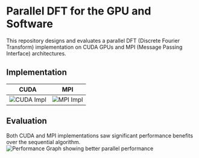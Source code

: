 # Parallel DFT for the GPU and Software

This repository designs and evaluates a parallel DFT (Discrete Fourier Transform) implementation on CUDA GPUs and MPI (Message Passing Interface) architectures.

## Implementation
| CUDA  | MPI |
| ------------- | ------------- |
| ![CUDA Impl](https://raw.githubusercontent.com/bendl/soft354/master/report/img/cuda_impl1.jpg) | ![MPI Impl](https://raw.githubusercontent.com/bendl/soft354/master/report/img/mpi_impl1.jpg) |

## Evaluation
Both CUDA and MPI implementations saw significant performance benefits over the sequential algorithm.
![Performance Graph showing better parallel performance](https://raw.githubusercontent.com/bendl/soft354/blob/master/report/img/seq_vs_par.JPG)
